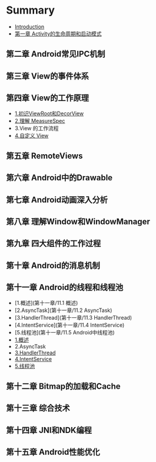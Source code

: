 # Summary

* [Introduction](README.md)
* [第一章 Activity的生命周期和启动模式](chapter1.md)

## 第二章 Android常见IPC机制

## 第三章 View的事件体系

## 第四章 View的工作原理

* [1.初识ViewRoot和DecorView](第四章/1chu-shi-viewroot-he-decorview.md)
* [2.理解 MeasureSpec](第四章/2li-jiemeasurespec.md)
* 3.View 的工作流程
* [4.自定义 View](第四章/4zi-ding-yi-view.md)

## 第五章 RemoteViews

## 第六章 Android中的Drawable

## 第七章 Android动画深入分析

## 第八章 理解Window和WindowManager

## 第九章 四大组件的工作过程

## 第十章 Android的消息机制

## 第十一章 Android的线程和线程池

* [1.概述](第十一章/11.1 概述)
* [2.AsyncTask](第十一章/11.2 AsyncTask)
* [3.HandlerThread](第十一章/11.3 HandlerThread)
* [4.IntentService](第十一章/11.4 IntentService)
* [5.线程池](第十一章/11.5 Android中线程池)
* [1.概述](第十一章/1gai-shu.md)
* 2.AsyncTask
* [3.HandlerThread](第十一章/3handlerthread.md)
* [4.IntentService](第十一章/4intentservice.md)
* [5.线程池](第十一章/5xian-cheng-chi.md)

## 第十二章 Bitmap的加载和Cache

## 第十三章 综合技术

## 第十四章 JNI和NDK编程

## 第十五章 Android性能优化

